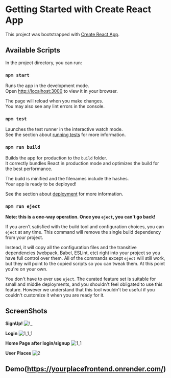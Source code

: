 # Getting Started with Create React App

This project was bootstrapped with [Create React App](https://github.com/facebook/create-react-app).

## Available Scripts

In the project directory, you can run:

### `npm start`

Runs the app in the development mode.\
Open [http://localhost:3000](http://localhost:3000) to view it in your browser.

The page will reload when you make changes.\
You may also see any lint errors in the console.

### `npm test`

Launches the test runner in the interactive watch mode.\
See the section about [running tests](https://facebook.github.io/create-react-app/docs/running-tests) for more information.

### `npm run build`

Builds the app for production to the `build` folder.\
It correctly bundles React in production mode and optimizes the build for the best performance.

The build is minified and the filenames include the hashes.\
Your app is ready to be deployed!

See the section about [deployment](https://facebook.github.io/create-react-app/docs/deployment) for more information.

### `npm run eject`

**Note: this is a one-way operation. Once you `eject`, you can't go back!**

If you aren't satisfied with the build tool and configuration choices, you can `eject` at any time. This command will remove the single build dependency from your project.

Instead, it will copy all the configuration files and the transitive dependencies (webpack, Babel, ESLint, etc) right into your project so you have full control over them. All of the commands except `eject` will still work, but they will point to the copied scripts so you can tweak them. At this point you're on your own.

You don't have to ever use `eject`. The curated feature set is suitable for small and middle deployments, and you shouldn't feel obligated to use this feature. However we understand that this tool wouldn't be useful if you couldn't customize it when you are ready for it.

## ScreenShots
**SignUp!**
![!_](https://github.com/pankaj1980patel/YourPlace-Frontend/assets/86610118/3e6e985e-4961-471f-ac53-3625f813da7a)

**Login**
![1_1_1](https://github.com/pankaj1980patel/YourPlace-Frontend/assets/86610118/b8d4fe0e-9930-4c2d-bdf1-32db776ccfab)

**Home Page after login/signup**
![1_1](https://github.com/pankaj1980patel/YourPlace-Frontend/assets/86610118/5b56b0c1-028e-455c-96ce-d6de51a6e72f)

**User Places**
![2](https://github.com/pankaj1980patel/YourPlace-Frontend/assets/86610118/b157e5b5-c717-4e48-afba-021292510bf0)

## Demo(https://yourplacefrontend.onrender.com/)
